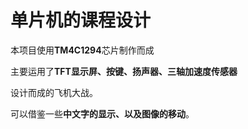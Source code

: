 单片机的课程设计
===
本项目使用**TM4C1294**芯片制作而成  

主要运用了**TFT显示屏、按键、扬声器、三轴加速度传感器**  

设计而成的飞机大战。  

可以借鉴一些**中文字的显示、以及图像的移动**。
